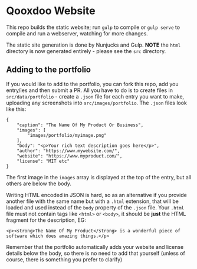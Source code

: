 # Qooxdoo Website

This repo builds the static website; run `gulp` to compile or `gulp serve` to compile and run a webserver, watching for more changes.

The static site generation is done by Nunjucks and Gulp.  **NOTE** the `html` directory is now generated entirely - please see the
`src` directory.

## Adding to the portfolio

If you would like to add to the portfolio, you can fork this repo, add you entry/ies and then submit a PR.  All you have to do
is to create files in `src/data/portfolio` - create a `.json` file for each entry you want to make, uploading any screenshots
into `src/images/portfolio`.  The `.json` files look like this:

```
{
    "caption": "The Name Of My Product Or Business",
    "images": [
        "images/portfolio/myimage.png"
    ],
    "body": "<p>Your rich text description goes here</p>",
    "author": "https://www.mywebsite.com/",
    "website": "https://www.myproduct.com/",
    "license": "MIT etc"
}
```

The first image in the `images` array is displayed at the top of the entry, but all others are below the body.

Writing HTML encoded in JSON is hard, so as an alternative if you provide another file with the same name but with a `.html` 
extension, that will be loaded and used instead of the `body` property of the `.json` file.  Your `.html` file must not
contain tags like `<html>` or `<body>`, it should be **just** the HTML fragment for the description, EG:

```
<p><strong>The Name Of My Product</strong> is a wonderful piece of software which does amazing things.</p>
``` 

Remember that the portfolio automatically adds your website and license details below the body, so there is no need to
add that yourself (unless of course, there is something you prefer to clarify)

 